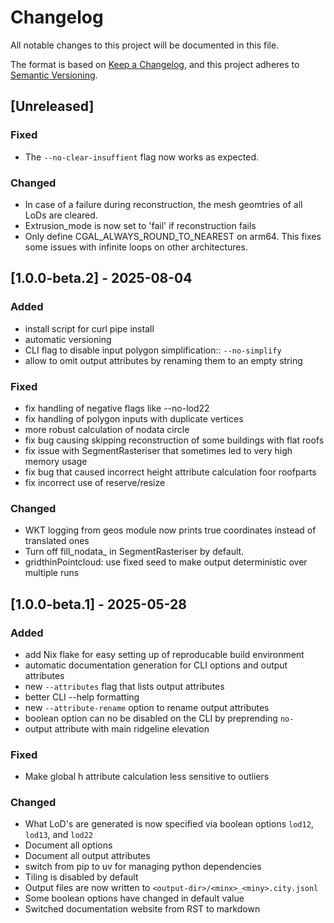 # Changelog

All notable changes to this project will be documented in this file.

The format is based on [Keep a Changelog](https://keepachangelog.com/en/1.1.0/),
and this project adheres to [Semantic Versioning](https://semver.org/spec/v2.0.0.html).

## [Unreleased]

### Fixed
- The `--no-clear-insuffient` flag now works as expected.

### Changed
- In case of a failure during reconstruction, the mesh geomtries of all LoDs are cleared.
- Extrusion_mode is now set to 'fail' if reconstruction fails
- Only define CGAL_ALWAYS_ROUND_TO_NEAREST on arm64. This fixes some issues with infinite loops on other architectures.

## [1.0.0-beta.2] - 2025-08-04

### Added
- install script for curl pipe install
- automatic versioning
- CLI flag to disable input polygon simplification:: `--no-simplify`
- allow to omit output attributes by renaming them to an empty string

### Fixed
- fix handling of negative flags like --no-lod22
- fix handling of polygon inputs with duplicate vertices
- more robust calculation of nodata circle
- fix bug causing skipping reconstruction of some buildings with flat roofs
- fix issue with SegmentRasteriser that sometimes led to very high memory usage
- fix bug that caused incorrect height attribute calculation foor roofparts
- fix incorrect use of reserve/resize

### Changed
- WKT logging from geos module now prints true coordinates instead of translated ones
- Turn off fill_nodata_ in SegmentRasteriser by default.
- gridthinPointcloud: use fixed seed to make output deterministic over multiple runs

## [1.0.0-beta.1] - 2025-05-28

### Added
- add Nix flake for easy setting up of reproducable build environment
- automatic documentation generation for CLI options and output attributes
- new `--attributes` flag that lists output attributes
- better CLI --help formatting
- new `--attribute-rename` option to rename output attributes
- boolean option can no be disabled on the CLI by preprending `no-`
- output attribute with main ridgeline elevation

### Fixed
- Make global h attribute calculation less sensitive to outliers

### Changed
- What LoD's are generated is now specified via boolean options `lod12`, `lod13`, and `lod22`
- Document all options
- Document all output attributes
- switch from pip to uv for managing python dependencies
- Tiling is disabled by default
- Output files are now written to `<output-dir>/<minx>_<miny>.city.jsonl`
- Some boolean options have changed in default value
- Switched documentation website from RST to markdown
